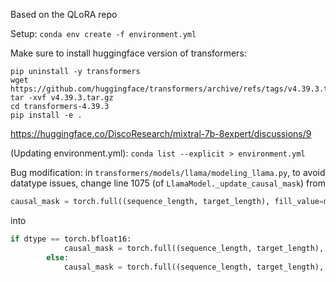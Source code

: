 Based on the QLoRA repo

Setup: `conda env create -f environment.yml`

Make sure to install huggingface version of transformers:
```shell
pip uninstall -y transformers
wget https://github.com/huggingface/transformers/archive/refs/tags/v4.39.3.tar.gz
tar -xvf v4.39.3.tar.gz
cd transformers-4.39.3
pip install -e .
```
https://huggingface.co/DiscoResearch/mixtral-7b-8expert/discussions/9

(Updating environment.yml): `conda list --explicit > environment.yml`

Bug modification: in `transformers/models/llama/modeling_llama.py`, to avoid datatype issues, change line 1075 (of `LlamaModel._update_causal_mask`) from
```python
causal_mask = torch.full((sequence_length, target_length), fill_value=min_dtype, dtype=dtype, device=device)
```
into
```python
if dtype == torch.bfloat16:
            causal_mask = torch.full((sequence_length, target_length), fill_value=min_dtype, dtype=torch.float, device=device)
        else:
            causal_mask = torch.full((sequence_length, target_length), fill_value=min_dtype, dtype=dtype, device=device)
```

